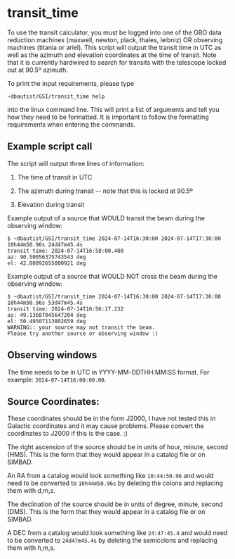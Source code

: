 # transit_time

To use the transit calculator, you must be logged into one of the GBO data reduction machines (maxwell, newton, plack, thales, leibniz) OR observing machines (titania or ariel). This script will output the transit time in UTC as well as the azimuth and elevation coordinates at the time of transit. Note that it is currently hardwired to search for transits with the telescope locked out at 90.5º azimuth. 

To print the input requirements, please type 

    ~dbautist/GSI/transit_time help 

into the linux command line. This will print a list of arguments and tell you how they need to be formatted. It is important to follow the formatting requirements when entering the commands. 

## Example script call

The script will output three lines of information: 

1. The time of transit in UTC

2. The azimuth during transit --  note that this is locked at 90.5º

3. Elevation during transit

Example output of a source that WOULD transit the beam during the observing window:

    $ ~dbautist/GSI/transit_time 2024-07-14T16:30:00 2024-07-14T17:30:00 10h44m50.96s 24d47m45.4s
    transit time: 2024-07-14T16:58:00.480
    az: 90.50056375743543 deg
    el: 42.80892655000921 deg


Example output of a source that WOULD NOT cross the beam during the observing window:

    $ ~dbautist/GSI/transit_time 2024-07-14T16:30:00 2024-07-14T17:30:00 10h44m50.96s 53d47m45.4s
    transit time: 2024-07-14T16:56:17.232
    az: 49.13687045647204 deg
    el: 50.49507113802659 deg
    WARNING:: your source may not transit the beam.
    Please try another source or observing window :)

## Observing windows
The time needs to be in UTC in YYYY-MM-DDTHH:MM:SS format. For example: `2024-07-14T16:00:00.00`. 

## Source Coordinates:
These coordinates should be in the form J2000, I have not tested this in Galactic coordinates and it may cause problems. Please convert the coordinates to J2000 if this is the case. :)

The right ascension of the source should be in units of hour, minute, second (HMS). This is the form that they would appear in a catalog file or on SIMBAD. 

An RA from a catalog would look something like `10:44:50.96` and would need to be converted to `10h44m50.96s` by deleting the colons and replacing them with d,m,s. 

The declination of the source should be in units of degree, minute, second (DMS). This is the form that they would appear in a catalog file or on SIMBAD. 

A DEC from a catalog would look something like `24:47:45.4` and would need to be converted to `24d47m45.4s` by deleting the semicolons and replacing them with h,m,s. 
